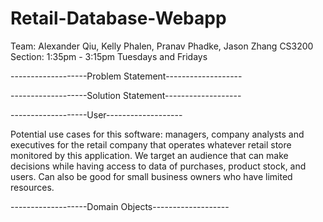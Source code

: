 # Retail-Database-Webapp

Team: Alexander Qiu, Kelly Phalen, Pranav Phadke, Jason Zhang
CS3200 Section: 1:35pm - 3:15pm Tuesdays and Fridays

-------------------Problem Statement-------------------
 

-------------------Solution Statement-------------------

-------------------User-------------------

Potential use cases for this software: managers, company analysts 
and executives for the retail company that operates whatever retail store
monitored by this application. We target an audience that can make decisions
while having access to data of purchases, product stock, and users. Can also
be good for small business owners who have limited resources. 

-------------------Domain Objects-------------------

